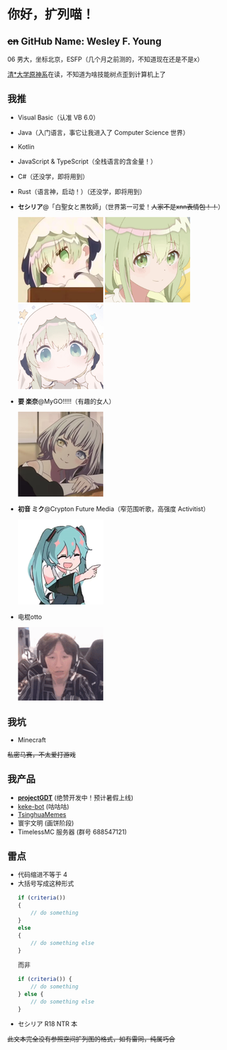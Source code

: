# 你好，扩列喵！

## ~~cn~~ GitHub Name: Wesley F. Young

06 男大，坐标北京，ESFP（几个月之前测的，不知道现在还是不是x）

[清*大学原神系](https://清华大学原神系.com)在读，不知道为啥技能树点歪到计算机上了

## 我推

- Visual Basic（认准 VB 6.0）
- Java（入门语言，事它让我进入了 Computer Science 世界）
- Kotlin
- JavaScript & TypeScript（全栈语言的含金量！）
- C#（还没学，即将用到）
- Rust（语言神，启动！）（还没学，即将用到）
- **セシリア**@「白聖女と黒牧師」（世界第一可爱！~~人家不是xnn表情包！！~~）

  <img width="192" src="Cecilia 1.png" alt="cecilia1"/>
  <img width="192" src="Cecilia 2.png" alt="cecilia2"/>
  <img width="192" src="Cecilia 3.jpg" alt="cecilia3"/>

- **要 楽奈**@MyGO!!!!!（有趣的女人）

  <img width="192" src="Raana.png" alt="raana"/>
  
- **初音 ミク**@Crypton Future Media（窄范围听歌，高强度 Activitist）
  
  <img width="192" src="Miku.png" alt="miku"/>

- 电棍otto

  <img width="192" src="Otto.png" alt="otto"/>

## 我坑

- Minecraft

~~私密马赛，不太爱打游戏~~

## 我产品

- [**projectGDT**](https://github.com/projectGDT) (绝赞开发中！预计暑假上线)
- [keke-bot](https://github.com/Wesley-Young/keke-bot) (咕咕咕)
- [TsinghuaMemes](https://github.com/TsinghuaMemes/TsinghuaMemes)
- 寰宇文明 (画饼阶段)
- TimelessMC 服务器 (群号 688547121)

## 雷点

- 代码缩进不等于 4
- 大括号写成这种形式
  ```js
  if (criteria())
  {
      // do something
  }
  else
  {
      // do something else
  }
  ```
  而非
  ```js
  if (criteria()) {
      // do something
  } else {
      // do something else
  }
  ```
- セシリア R18 NTR 本

~~此文本完全没有参照空间扩列图的格式，如有雷同，纯属巧合~~
